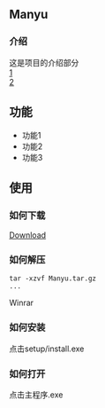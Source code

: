 ## Manyu
### 介绍
这是项目的介绍部分<br>
[1](https://baidu.com)<br>
[2](https://google.com)
## 功能
+ 功能1
+ 功能2
+ 功能3
## 使用
### 如何下载
[Download](https://switch520.com)
### 如何解压
```
tar -xzvf Manyu.tar.gz
...
```
Winrar
### 如何安装
点击setup/install.exe
### 如何打开
点击主程序.exe
